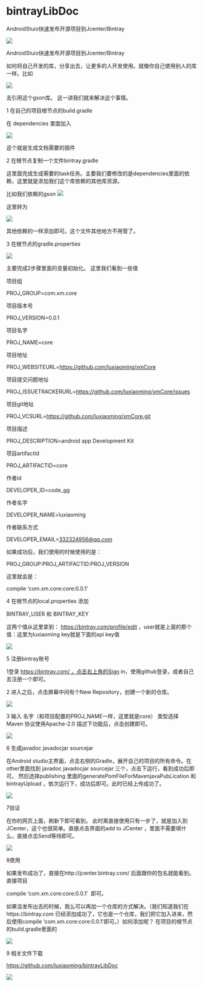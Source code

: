 # bintrayLibDoc
AndroidStuio快速发布开源项目到Jcenter/Bintray


![](http://upload-images.jianshu.io/upload_images/1603789-ecc54e41efb335a4?imageMogr2/auto-orient/strip%7CimageView2/2/w/1240)

AndroidStuio快速发布开源项目到Jcenter/Bintray

如何将自己开发的库，分享出去，让更多的人开发使用。就像你自己使用别人的库一样。比如

![](http://upload-images.jianshu.io/upload_images/1603789-fef5543165e2dfde?imageMogr2/auto-orient/strip%7CimageView2/2/w/1240)

去引用这个gson库。
这一讲我们就来解决这个事情。

1 在自己的项目根节点的build.gradle

在 dependencies 里面加入

![](http://upload-images.jianshu.io/upload_images/1603789-34cc7be1184ca494?imageMogr2/auto-orient/strip%7CimageView2/2/w/1240)

这个就是生成文档需要的插件

2 在根节点复制一个文件bintray.gradle

这里面完成生成需要的task任务。主要我们要修改的是dependencies里面的依赖，这里就是添加我们这个库依赖的其他库资源。

比如我们依赖的gson
![](http://upload-images.jianshu.io/upload_images/1603789-fef5543165e2dfde?imageMogr2/auto-orient/strip%7CimageView2/2/w/1240)

这里转为

![](http://upload-images.jianshu.io/upload_images/1603789-542853095aa59f4c?imageMogr2/auto-orient/strip%7CimageView2/2/w/1240)

其他依赖的一样添加即可。这个文件其他地方不用管了。

3 在根节点的gradle.properties

![](http://upload-images.jianshu.io/upload_images/1603789-cf7b680635e660ca?imageMogr2/auto-orient/strip%7CimageView2/2/w/1240)

主要完成2步骤里面的变量初始化。
这里我们看到一些值

项目组

PROJ_GROUP=com.xm.core

项目版本号

PROJ_VERSION=0.0.1

项目名字

PROJ_NAME=core

项目地址

PROJ_WEBSITEURL=https://github.com/luxiaoming/xmCore

项目提交问题地址

PROJ_ISSUETRACKERURL=https://github.com/luxiaoming/xmCore/issues

项目git地址

PROJ_VCSURL=https://github.com/luxiaoming/xmCore.git

项目描述

PROJ_DESCRIPTION=android app Development Kit

项目artifactId

PROJ_ARTIFACTID=core

作者id

DEVELOPER_ID=code_gg

作者名字

DEVELOPER_NAME=luxiaoming

作者联系方式

DEVELOPER_EMAIL=332324956@qq.com

如果成功后，我们使用的时候使用的是：

PROJ_GROUP:PROJ_ARTIFACTID:PROJ_VERSION

这里就会是：

compile ‘com.xm.core:core:0.0.1’

4 在根节点的local.properties 添加

BINTRAY_USER 和 BINTRAY_KEY

这两个值从这里拿到：
https://bintray.com/profile/edit ，user就是上面的那个值：这里为luxiaoming
key就是下面的api key值

![](http://upload-images.jianshu.io/upload_images/1603789-4df66712251f2b9f?imageMogr2/auto-orient/strip%7CimageView2/2/w/1240)

5 注册bintray账号

1登录 https://bintray.com/ ，点击右上角的Sign in，使用github登录，或者自己去注册一个即可。

2 进入之后，点击屏幕中间有个New Repository，创建一个新的仓库。

![](http://upload-images.jianshu.io/upload_images/1603789-7f1bc5adf1cfc926?imageMogr2/auto-orient/strip%7CimageView2/2/w/1240)

3 输入 名字（和项目配置的PROJ_NAME一样，这里就是core） 类型选择 Maven 协议使用Apache-2.0 描述下功能后，点击创建即可。

![](http://upload-images.jianshu.io/upload_images/1603789-5cd1bc9dddf36ca8?imageMogr2/auto-orient/strip%7CimageView2/2/w/1240)

6 生成javadoc javadocjar sourcejar

在Android studio主界面，点击右侧的Gradle，展开自己的项目的所有命令。在other里面找到 javadoc javadocjar sourcejar 三个，点击下运行，看到成功后即可。
然后选择publishing 里面的generatePomFileForMavenjavaPubLication 和bintrayUpload ，依次运行下，成功后即可。此时已经上传成功了。

![](http://upload-images.jianshu.io/upload_images/1603789-61b61e38f256e1b5?imageMogr2/auto-orient/strip%7CimageView2/2/w/1240)

7验证

在你的网页上面，刷新下即可看到。 此时离直接使用只有一步了，就是加入到JCenter，这个也很简单。直接点击界面的add to JCenter ，里面不需要填什么，直接点击Send等待即可。

![](http://upload-images.jianshu.io/upload_images/1603789-fcd9fefa202c2a6d?imageMogr2/auto-orient/strip%7CimageView2/2/w/1240)

8使用

如果发布成功了，直接在http://jcenter.bintray.com/ 后面跟你的包名就能看到。直接项目

compile ‘com.xm.core:core:0.0.1’  即可。

如果没发布出去的时候，我么可以再加一个仓库的方式解决。（我们知道我们在https://bintray.com 已经添加成功了，它也是一个仓库，我们把它加入进来，然后使用compile ‘com.xm.core:core:0.0.1’即可。）如何添加呢？ 在项目的根节点的build.gradle里面的

![](http://upload-images.jianshu.io/upload_images/1603789-1751a17d97247dee?imageMogr2/auto-orient/strip%7CimageView2/2/w/1240)

9 相关文件下载

https://github.com/luxiaoming/bintrayLibDoc

![](http://upload-images.jianshu.io/upload_images/1603789-9b956c129df9565f?imageMogr2/auto-orient/strip%7CimageView2/2/w/1240)
